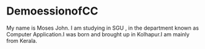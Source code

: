# DemoessionofCC
My name is Moses John. I am studying in SGU , in the department known as Computer Application.I was born and brought up in Kolhapur.I am mainly from Kerala.
